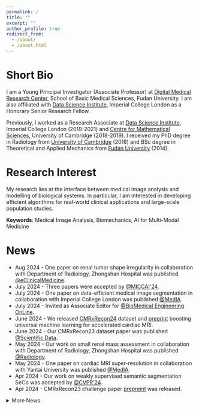```yaml
---
permalink: /
title: ""
excerpt: ""
author_profile: true
redirect_from:
  - /about/
  - /about.html
---
```

# Short Bio
I am a Young Principal Investigator (Associate Professor) at [Digital Medical Research Center](https://miccai.fudan.edu.cn/), School of Basic Medical Sciences, Fudan University. I am also affiliated with [Data Science Institute](https://www.imperial.ac.uk/data-science/), Imperial College London as a Honorary Senior Research Fellow.

Previously, I worked as a Research Associate at [Data Science Institute](https://www.imperial.ac.uk/data-science/), Imperial College London (2019-2021) and [Centre for Mathematical Sciences](https://www.cmih.maths.cam.ac.uk/), University of Cambridge (2018-2019). I received my PhD degree in Radiology from [University of Cambridge](https://www.cam.ac.uk/) (2018) and BSc degree in Theoretical and Applied Mechanics from [Fudan University](https://www.fudan.edu.cn/main.htm) (2014).

# Research Interest
My research lies at the interface between medical image analysis and modelling of biological systems. In particular, I am interested in developing efficient algorithms for real-world clinical applications and large-scale population studies.  

**Keywords**: Medical Image Analysis, Biomechanics, AI for Multi-Modal Medicine

# News
- Aug 2024 - One paper on renal tumor shape irregularity in collaboration with Department of Radiology, Zhongshan Hospital was published [@eClinicalMedicine](https://doi.org/10.1016/j.eclinm.2024.102775).
- July 2024 - Three papers were accepted by [@MICCAI'24](https://arxiv.org/abs/2407.11401).
- July 2024 - One paper on data-efficient medical image segmentation in collaboration with Imperial College London was published [@MedIA](https://www.sciencedirect.com/science/article/pii/S136184152400121X).
- July 2024 - Invited as Associate Editor for [@BioMedical Engineering OnLine](https://biomedical-engineering-online.biomedcentral.com/).
- June 2024 - We released [CMRxRecon24](https://cmrxrecon.github.io/2024/Home.html) dataset and [preprint](https://arxiv.org/abs/2406.19043) boosting universal machine learning for accelerated cardiac MRI.
- June 2024 - Our CMRxRecon23 dataset paper was published [@Scientific Data](https://www.nature.com/articles/s41597-024-03525-4).
- May 2024 - Our work on small renal mass assessment in collaboration with Department of Radiology, Zhongshan Hospital was published [@Radiology](https://pubs.rsna.org/doi/full/10.1148/radiol.232178).
- May 2024 - One paper on cardiac MRI super-resolution in collaboration with Yantai University was published [@MedIA](https://www.sciencedirect.com/science/article/abs/pii/S1361841524000677).
- Apr 2024 - Our work on weakly supervised semantic segmentation SeCo was accepted by [@CVPR'24](https://openaccess.thecvf.com/content/CVPR2024/html/Yang_Separate_and_Conquer_Decoupling_Co-occurrence_via_Decomposition_and_Representation_for_CVPR_2024_paper.html).
- Apr 2024 - CMRxRecon23 challenge paper [prepreint](https://arxiv.org/abs/2404.01082) was released.
<details markdown=1>
<summary>More News</summary>
- Feb 2024 - One paper on test-time medical image segmentation in collaboration with Nanjing University of Science and Technology was published [@MedIA](https://www.sciencedirect.com/science/article/abs/pii/S1361841523003298).
- Jan 2024 - Our dataset paper on newborn ear shape in collaboration with Fudan Eye and ENT Hospital was published [@Scientific Data](https://www.nature.com/articles/s41597-023-02834-4).
- Jan 2024 - One paper on generative cardiac modelling in collaboration with Imperial College London was published [@IEEE TMI](https://ieeexplore.ieee.org/abstract/document/10315018).
- Oct 2023 - One paper on computational pathlogy was accepted by [@ICCV'23](https://openaccess.thecvf.com/content/ICCV2023/html/Qu_Boosting_Whole_Slide_Image_Classification_from_the_Perspectives_of_Distribution_ICCV_2023_paper.html).
- Oct 2023 - Two papers in collaboration with Nanjing University of Science and Technology was accepted by MICCAI workshops.
- Sept 2023 - Our work on anatomical prior-informed MAE was published [@Frontiers in Medicine](https://www.frontiersin.org/journals/medicine/articles/10.3389/fmed.2023.1211800/full).
- Sept 2023 - We released [CMRxRecon23](https://cmrxrecon.github.io/) dataset and [preprint](https://arxiv.org/abs/2309.10836) for accelerated cardiac MRI.
- May 2023 - [CMRxRecon23 Challenge](https://cmrxrecon.github.io/) launched.
- Mar 2023 - One paper on smartphone app for better bowel preparation before colonoscopy in collaboration with Endoscopy Center, Zhongshan Hospital published [@npj Digital Medicine](https://www.nature.com/articles/s41746-023-00786-y).
- Jan 2023 - One paper on transformer-based cardiac MRI reconstruction in collaboration with Yantai University was published [@MedIA](https://www.sciencedirect.com/science/article/pii/S136184152300021X).
- Dec 2022 - We released [FPPD-13](https://endoboost.miccai.cloud/EndoBoost_FPPD13/) dataset and [preprint](https://arxiv.org/abs/2212.12204) for false positive suppression during computer-aided polyp detection in real-world colonoscopy.
- Dec 2022 - Our work on automatic PET/CT quality assessment in collaboration with Department of Nuclear Medicine, Zhongshan Hospital was published [@EJNMMI](https://link.springer.com/article/10.1007/s00259-022-06078-z).
- Dec 2022 - Our work on generative myocardial motion tracking in collaboration with Imperial College London was published [@MedIA](https://www.sciencedirect.com/science/article/pii/S1361841522003103).
- Nov 2022 - One paper on mammogram classification in collaboration with University of Cambridge was published [@MedIA](https://www.sciencedirect.com/science/article/pii/S1361841522002468).
- Oct 2022 - [CMRxMotion Challenge](http://cmr.miccai.cloud) released final rankings [@MICCAI'22 STACOM](https://stacom.github.io/stacom2022/).
- Oct 2022 - Two papers in collaboration with Imperial College London were accepted by MICCAI workshops.
- Oct 2022 - Experimental work on material properties of thoracic aortic aneurysms in collaboration with University of Cambridge was published [@Journal of Biomechanical Engineering](https://asmedigitalcollection.asme.org/biomechanical/article/144/10/101001/1139387/Association-of-Collagen-Elastin-Glycosaminoglycans).
- Aug 2022 - One paper on adversarial MR data augmentation in collaboration with Imperial College London was published [@MedIA](https://www.sciencedirect.com/science/article/pii/S1361841522002304).
- July 2022 - Experimental work on material properties of aortic dissection in collaboration with University of Cambridge and Beijing Institute of Technology was published [@Acta Biomaterialia](https://www.sciencedirect.com/science/article/pii/S1742706122001799).
- Apr 2022 - [CMRxMotion Challenge](http://cmr.miccai.cloud) launched.
- Apr 2022 - One paper on suggestive annotation for brain MRI in collaboration with Imperial College London was published [@MedIA](https://www.sciencedirect.com/science/article/pii/S1361841522000263).
- Feb 2022 - Our work on Bayesian data assimilation for Rt estimation in collaboration with Imperial College London was published [@PLOS Computational Biology](https://journals.plos.org/ploscompbiol/article?id=10.1371/journal.pcbi.1009807).
- Jan 2022 - Our work on zero-pressure shape estimation of vascular tissues in collaboration with University of Cambridge was published [@Journal of Biomechanics](https://www.sciencedirect.com/science/article/pii/S0021929021006618).
- Dec 2021 - One paper on patient-specific FSI analysis for bicuspid aortic valve in collaboration with University of Cambridge and Fuwai Hospital was published [@Journal of Biomechanics](https://www.sciencedirect.com/science/article/pii/S0021929021005674).

</details>



<!--
This is the front page of a website that is powered by the [academicpages template](https://github.com/academicpages/academicpages.github.io) and hosted on GitHub pages. [GitHub pages](https://pages.github.com) is a free service in which websites are built and hosted from code and data stored in a GitHub repository, automatically updating when a new commit is made to the respository. This template was forked from the [Minimal Mistakes Jekyll Theme](https://mmistakes.github.io/minimal-mistakes/) created by Michael Rose, and then extended to support the kinds of content that academics have: publications, talks, teaching, a portfolio, blog posts, and a dynamically-generated CV. You can fork [this repository](https://github.com/academicpages/academicpages.github.io) right now, modify the configuration and markdown files, add your own PDFs and other content, and have your own site for free, with no ads! An older version of this template powers my own personal website at [stuartgeiger.com](http://stuartgeiger.com), which uses [this Github repository](https://github.com/staeiou/staeiou.github.io).

A data-driven personal website
======
Like many other Jekyll-based GitHub Pages templates, academicpages makes you separate the website's content from its form. The content & metadata of your website are in structured markdown files, while various other files constitute the theme, specifying how to transform that content & metadata into HTML pages. You keep these various markdown (.md), YAML (.yml), HTML, and CSS files in a public GitHub repository. Each time you commit and push an update to the repository, the [GitHub pages](https://pages.github.com/) service creates static HTML pages based on these files, which are hosted on GitHub's servers free of charge.

Many of the features of dynamic content management systems (like Wordpress) can be achieved in this fashion, using a fraction of the computational resources and with far less vulnerability to hacking and DDoSing. You can also modify the theme to your heart's content without touching the content of your site. If you get to a point where you've broken something in Jekyll/HTML/CSS beyond repair, your markdown files describing your talks, publications, etc. are safe. You can rollback the changes or even delete the repository and start over -- just be sure to save the markdown files! Finally, you can also write scripts that process the structured data on the site, such as [this one](https://github.com/academicpages/academicpages.github.io/blob/master/talkmap.ipynb) that analyzes metadata in pages about talks to display [a map of every location you've given a talk](https://academicpages.github.io/talkmap.html).

Getting started
======
1. Register a GitHub account if you don't have one and confirm your e-mail (required!)
1. Fork [this repository](https://github.com/academicpages/academicpages.github.io) by clicking the "fork" button in the top right.
1. Go to the repository's settings (rightmost item in the tabs that start with "Code", should be below "Unwatch"). Rename the repository "[your GitHub username].github.io", which will also be your website's URL.
1. Set site-wide configuration and create content & metadata (see below -- also see [this set of diffs](http://archive.is/3TPas) showing what files were changed to set up [an example site](https://getorg-testacct.github.io) for a user with the username "getorg-testacct")
1. Upload any files (like PDFs, .zip files, etc.) to the files/ directory. They will appear at https://[your GitHub username].github.io/files/example.pdf.  
1. Check status by going to the repository settings, in the "GitHub pages" section

Site-wide configuration
------
The main configuration file for the site is in the base directory in [_config.yml](https://github.com/academicpages/academicpages.github.io/blob/master/_config.yml), which defines the content in the sidebars and other site-wide features. You will need to replace the default variables with ones about yourself and your site's github repository. The configuration file for the top menu is in [_data/navigation.yml](https://github.com/academicpages/academicpages.github.io/blob/master/_data/navigation.yml). For example, if you don't have a portfolio or blog posts, you can remove those items from that navigation.yml file to remove them from the header.

Create content & metadata
------
For site content, there is one markdown file for each type of content, which are stored in directories like _publications, _talks, _posts, _teaching, or _pages. For example, each talk is a markdown file in the [_talks directory](https://github.com/academicpages/academicpages.github.io/tree/master/_talks). At the top of each markdown file is structured data in YAML about the talk, which the theme will parse to do lots of cool stuff. The same structured data about a talk is used to generate the list of talks on the [Talks page](https://academicpages.github.io/talks), each [individual page](https://academicpages.github.io/talks/2012-03-01-talk-1) for specific talks, the talks section for the [CV page](https://academicpages.github.io/cv), and the [map of places you've given a talk](https://academicpages.github.io/talkmap.html) (if you run this [python file](https://github.com/academicpages/academicpages.github.io/blob/master/talkmap.py) or [Jupyter notebook](https://github.com/academicpages/academicpages.github.io/blob/master/talkmap.ipynb), which creates the HTML for the map based on the contents of the _talks directory).

**Markdown generator**

I have also created [a set of Jupyter notebooks](https://github.com/academicpages/academicpages.github.io/tree/master/markdown_generator
) that converts a CSV containing structured data about talks or presentations into individual markdown files that will be properly formatted for the academicpages template. The sample CSVs in that directory are the ones I used to create my own personal website at stuartgeiger.com. My usual workflow is that I keep a spreadsheet of my publications and talks, then run the code in these notebooks to generate the markdown files, then commit and push them to the GitHub repository.

How to edit your site's GitHub repository
------
Many people use a git client to create files on their local computer and then push them to GitHub's servers. If you are not familiar with git, you can directly edit these configuration and markdown files directly in the github.com interface. Navigate to a file (like [this one](https://github.com/academicpages/academicpages.github.io/blob/master/_talks/2012-03-01-talk-1.md) and click the pencil icon in the top right of the content preview (to the right of the "Raw | Blame | History" buttons). You can delete a file by clicking the trashcan icon to the right of the pencil icon. You can also create new files or upload files by navigating to a directory and clicking the "Create new file" or "Upload files" buttons.

Example: editing a markdown file for a talk
![Editing a markdown file for a talk](/images/editing-talk.png)

For more info
------
More info about configuring academicpages can be found in [the guide](https://academicpages.github.io/markdown/). The [guides for the Minimal Mistakes theme](https://mmistakes.github.io/minimal-mistakes/docs/configuration/) (which this theme was forked from) might also be helpful. -->
